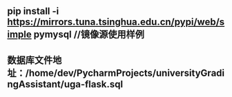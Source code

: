 ## pip install -i https://mirrors.tuna.tsinghua.edu.cn/pypi/web/simple pymysql  //镜像源使用样例
## 数据库文件地址：/home/dev/PycharmProjects/universityGradingAssistant/uga-flask.sql